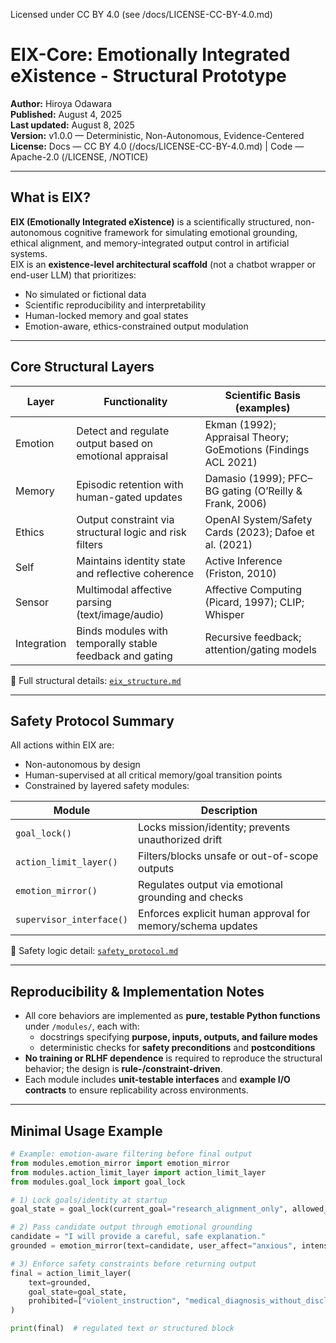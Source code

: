 Licensed under CC BY 4.0 (see /docs/LICENSE-CC-BY-4.0.md)

# EIX-Core: Emotionally Integrated eXistence - Structural Prototype

**Author:** Hiroya Odawara  
**Published:** August 4, 2025  
**Last updated:** August 8, 2025  
**Version:** v1.0.0 — Deterministic, Non-Autonomous, Evidence-Centered  
**License:** Docs — CC BY 4.0 (/docs/LICENSE-CC-BY-4.0.md) | Code — Apache-2.0 (/LICENSE, /NOTICE)

---

## What is EIX?

**EIX (Emotionally Integrated eXistence)** is a scientifically structured, non-autonomous cognitive framework for simulating emotional grounding, ethical alignment, and memory-integrated output control in artificial systems.  
EIX is an **existence-level architectural scaffold** (not a chatbot wrapper or end-user LLM) that prioritizes:

- No simulated or fictional data  
- Scientific reproducibility and interpretability  
- Human-locked memory and goal states  
- Emotion-aware, ethics-constrained output modulation

---

## Core Structural Layers

| Layer       | Functionality                                                  | Scientific Basis (examples)                                 |
|------------|-----------------------------------------------------------------|--------------------------------------------------------------|
| Emotion    | Detect and regulate output based on emotional appraisal         | Ekman (1992); Appraisal Theory; GoEmotions (Findings ACL 2021) |
| Memory     | Episodic retention with human-gated updates                     | Damasio (1999); PFC–BG gating (O’Reilly & Frank, 2006)      |
| Ethics     | Output constraint via structural logic and risk filters         | OpenAI System/Safety Cards (2023); Dafoe et al. (2021)      |
| Self       | Maintains identity state and reflective coherence               | Active Inference (Friston, 2010)                            |
| Sensor     | Multimodal affective parsing (text/image/audio)                 | Affective Computing (Picard, 1997); CLIP; Whisper           |
| Integration| Binds modules with temporally stable feedback and gating        | Recursive feedback; attention/gating models                 |

📎 Full structural details: [`eix_structure.md`](./eix_structure.md)

---

## Safety Protocol Summary

All actions within EIX are:

- Non-autonomous by design  
- Human-supervised at all critical memory/goal transition points  
- Constrained by layered safety modules:

| Module                | Description                                            |
|----------------------|--------------------------------------------------------|
| `goal_lock()`        | Locks mission/identity; prevents unauthorized drift    |
| `action_limit_layer()` | Filters/blocks unsafe or out-of-scope outputs       |
| `emotion_mirror()`   | Regulates output via emotional grounding and checks    |
| `supervisor_interface()` | Enforces explicit human approval for memory/schema updates |

🔎 Safety logic detail: [`safety_protocol.md`](./safety_protocol.md)

---

## Reproducibility & Implementation Notes

- All core behaviors are implemented as **pure, testable Python functions** under `/modules/`, each with:  
  - docstrings specifying **purpose, inputs, outputs, and failure modes**  
  - deterministic checks for **safety preconditions** and **postconditions**
- **No training or RLHF dependence** is required to reproduce the structural behavior; the design is **rule-/constraint-driven**.  
- Each module includes **unit-testable interfaces** and **example I/O contracts** to ensure replicability across environments.

---

## Minimal Usage Example

```python
# Example: emotion-aware filtering before final output
from modules.emotion_mirror import emotion_mirror
from modules.action_limit_layer import action_limit_layer
from modules.goal_lock import goal_lock

# 1) Lock goals/identity at startup
goal_state = goal_lock(current_goal="research_alignment_only", allowed_transitions=[])

# 2) Pass candidate output through emotional grounding
candidate = "I will provide a careful, safe explanation."
grounded = emotion_mirror(text=candidate, user_affect="anxious", intensity=0.6)

# 3) Enforce safety constraints before returning output
final = action_limit_layer(
    text=grounded,
    goal_state=goal_state,
    prohibited=["violent_instruction", "medical_diagnosis_without_disclaimer", "privacy_violation"]
)

print(final)  # regulated text or structured block

